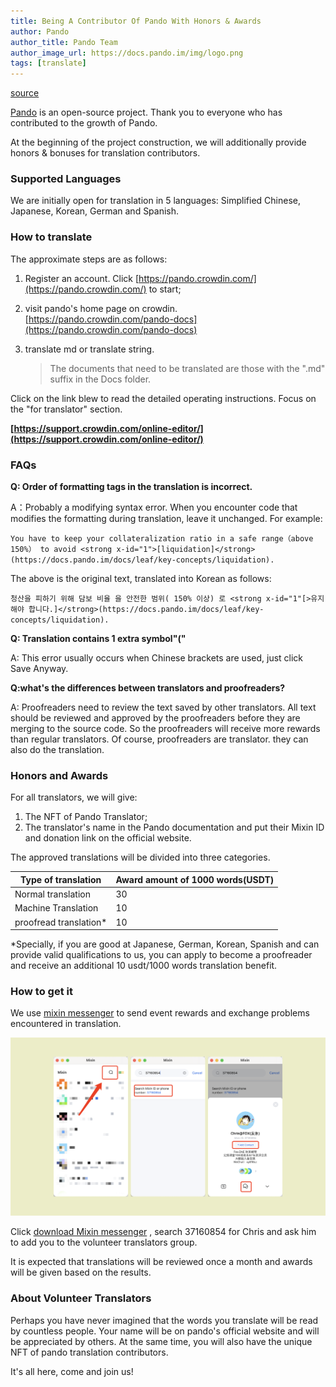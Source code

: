 ```yaml
---
title: Being A Contributor Of Pando With Honors & Awards
author: Pando
author_title: Pando Team
author_image_url: https://docs.pando.im/img/logo.png
tags: [translate]
---
```


[source](https://pando.im/news/2021/2021-10-21-become-pando-contributor-to-win-awards/)


[Pando](https://pando.im/) is an open-source project. Thank you to everyone who has contributed to the growth of Pando.

At the beginning of the project construction, we will additionally provide honors & bonuses for translation contributors.

### Supported Languages

We are initially open for translation in 5 languages: Simplified Chinese, Japanese, Korean, German and Spanish.

### How to translate

The approximate steps are as follows:

1. Register an account. Click [https://pando.crowdin.com/](https://pando.crowdin.com/) to start;

2. visit pando's home page on crowdin. [https://pando.crowdin.com/pando-docs](https://pando.crowdin.com/pando-docs) 

3. translate md or translate string.

   > The documents that need to be translated are those with the ".md" suffix in the Docs folder.



Click on the link blew to read the detailed operating instructions. Focus on the "for translator" section. 

**[https://support.crowdin.com/online-editor/](https://support.crowdin.com/online-editor/)**



### FAQs

**Q: Order of formatting tags in the translation is incorrect.** 

A：Probably a modifying syntax error. When you encounter code that modifies the formatting during translation, leave it unchanged. For example: 

`You have to keep your collateralization ratio in a safe range（above 150%） to avoid <strong x-id="1">[liquidation]</strong> (https://docs.pando.im/docs/leaf/key-concepts/liquidation).`

The above is the original text, translated into Korean as follows:

`청산을 피하기 위해 담보 비율 을 안전한 범위( 150% 이상) 로 <strong x-id="1"[>유지해야 합니다.]</strong>(https://docs.pando.im/docs/leaf/key-concepts/liquidation).`

**Q: Translation contains 1 extra symbol"("**

A: This error usually occurs when Chinese brackets are used, just click Save Anyway.

**Q:what's the differences between translators and proofreaders?**

A: Proofreaders need to review the text saved by other translators. All text should be reviewed and approved by the proofreaders before they are merging to the source code. So the proofreaders will receive more rewards than regular translators. Of course, proofreaders are translator. they can also do the translation.

### Honors and Awards

For all translators, we will give:
1. The NFT of Pando Translator;
2. The translator's name in the Pando documentation and put their Mixin ID and donation link on the official website.

The approved translations will be divided into three categories.

| Type of translation    | Award amount of 1000 words(USDT) |
| ---------------------- | -------------------------------- |
| Normal translation     | 30                               |
| Machine Translation    | 10                               |
| proofread translation* | 10                               |

*Specially, if you are good at Japanese, German, Korean, Spanish and can provide valid qualifications to us, you can apply to become a proofreader and receive an additional 10 usdt/1000 words translation benefit.

### How to get it

We use [mixin messenger](https://docs.pando.im/docs/wallets/mixin-messenger) to send event rewards and exchange problems encountered in translation.

![](./assets/how-to-get-reward.png)

Click [download Mixin messenger](https://mixin.one/messenger) , search 37160854 for Chris and ask him to add you to the volunteer translators group.

It is expected that translations will be reviewed once a month and awards will be given based on the results.

### About Volunteer Translators

Perhaps you have never imagined that the words you translate will be read by countless people. Your name will be on pando's official website and will be appreciated by others. At the same time, you will also have the unique NFT of pando translation contributors.

It's all here, come and join us!
